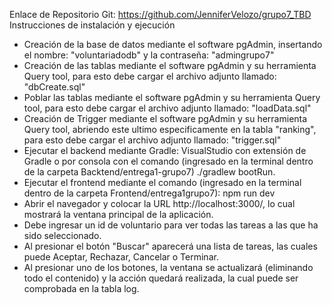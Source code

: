 Enlace de Repositorio Git: https://github.com/JenniferVelozo/grupo7_TBD
Instrucciones de instalación y ejecución

- Creación de la base de datos mediante el software pgAdmin, insertando el nombre: "voluntariadodb" y la contraseña: "admingrupo7"
- Creación de las tablas mediante el software pgAdmin y su herramienta Query tool, para esto debe cargar el archivo adjunto llamado: "dbCreate.sql" 
- Poblar las tablas mediante el software pgAdmin y su herramienta Query tool, para esto debe cargar el archivo adjunto llamado: "loadData.sql"
- Creación de Trigger mediante el software pgAdmin y su herramienta Query tool, abriendo este ultimo especificamente en la tabla "ranking", para esto debe cargar el archivo adjunto llamado: "trigger.sql"
- Ejecutar el backend mediante Gradle: VisualStudio con extensión de Gradle o por consola con el comando (ingresado en la terminal dentro de la carpeta Backtend/entrega1-grupo7) ./gradlew bootRun.
- Ejecutar el frontend mediante el comando (ingresado en la terminal dentro de la carpeta Frontend/entrega1grupo7): npm run dev
- Abrir el navegador y colocar la URL http://localhost:3000/, lo cual mostrará la ventana principal de la aplicación.
- Debe ingresar un id de voluntario para ver todas las tareas a las que ha sido seleccionado.
- Al presionar el botón "Buscar" aparecerá una lista de tareas, las cuales puede Aceptar, Rechazar, Cancelar o Terminar. 
- Al presionar uno de los botones, la ventana se actualizará (eliminando todo el contenido) y la acción quedará realizada, la cual puede ser comprobada en la tabla log.



